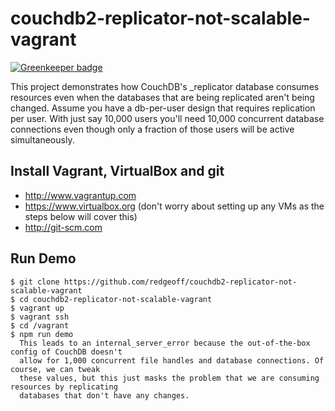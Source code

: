 # couchdb2-replicator-not-scalable-vagrant

[![Greenkeeper badge](https://badges.greenkeeper.io/redgeoff/couchdb2-replicator-not-scalable-vagrant.svg)](https://greenkeeper.io/)

This project demonstrates how CouchDB's _replicator database consumes resources even when the databases that are being replicated aren't being changed. Assume you have a db-per-user design that requires replication per user. With just say 10,000 users you'll need 10,000 concurrent database connections even though only a fraction of those users will be active simultaneously.


Install Vagrant, VirtualBox and git
---
* http://www.vagrantup.com
* https://www.virtualbox.org (don't worry about setting up any VMs as the steps below will cover this)
* http://git-scm.com


Run Demo
---

    $ git clone https://github.com/redgeoff/couchdb2-replicator-not-scalable-vagrant
    $ cd couchdb2-replicator-not-scalable-vagrant
    $ vagrant up
    $ vagrant ssh
    $ cd /vagrant
    $ npm run demo
      This leads to an internal_server_error because the out-of-the-box config of CouchDB doesn't
      allow for 1,000 concurrent file handles and database connections. Of course, we can tweak
      these values, but this just masks the problem that we are consuming resources by replicating
      databases that don't have any changes.
